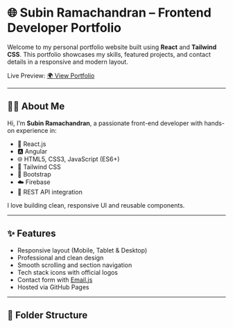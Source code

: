 # 🌐 Subin Ramachandran – Frontend Developer Portfolio

Welcome to my personal portfolio website built using **React** and **Tailwind CSS**. This portfolio showcases my skills, featured projects, and contact details in a responsive and modern layout.

Live Preview: [🌍 View Portfolio](https://subinramachandran.github.io/subin-portfolio/)

---

## 🧑‍💻 About Me

Hi, I’m **Subin Ramachandran**, a passionate front-end developer with hands-on experience in:

- 🔷 React.js
- 🅰️ Angular
- 🌐 HTML5, CSS3, JavaScript (ES6+)
- 💨 Tailwind CSS
- 🎨 Bootstrap
- ☁️ Firebase
- 🧠 REST API integration

I love building clean, responsive UI and reusable components.

---

## ✨ Features

- Responsive layout (Mobile, Tablet & Desktop)
- Professional and clean design
- Smooth scrolling and section navigation
- Tech stack icons with official logos
- Contact form with [Email.js](https://www.emailjs.com/)
- Hosted via GitHub Pages

---

## 📂 Folder Structure


